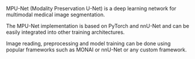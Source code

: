 MPU-Net (Modality Preservation U-Net) is a deep learning network for multimodal medical image segmentation.

The MPU-Net implementation is based on PyTorch and nnU-Net and can be easily integrated into other training architectures.

Image reading, preprocessing and model training can be done using popular frameworks such as MONAI or nnU-Net or any custom framework.